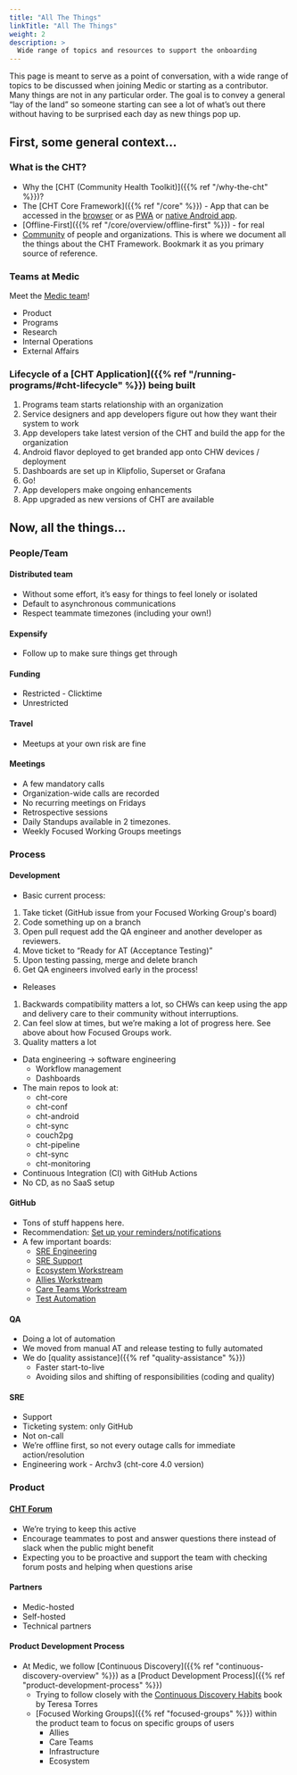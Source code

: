 ```yaml
---
title: "All The Things"
linkTitle: "All The Things"
weight: 2
description: >
  Wide range of topics and resources to support the onboarding
---
```


This page is meant to serve as a point of conversation, with a wide range of topics to be discussed when joining Medic or starting as a contributor. Many things are not in any particular order. The goal is to convey a general “lay of the land” so someone starting can see a lot of what’s out there without having to be surprised each day as new things pop up.

## First, some general context…

### What is the CHT?
* Why the [CHT (Community Health Toolkit)]({{% ref "/why-the-cht" %}})?
* The [CHT Core Framework]({{% ref "/core" %}}) - App that can be accessed in the [browser](https://docs.communityhealthtoolkit.org/core/overview/architecture/#cht-web-application) or as [PWA](https://docs.communityhealthtoolkit.org/core/overview/pwa/) or [native Android app](https://docs.communityhealthtoolkit.org/core/overview/architecture/#cht-android).
* [Offline-First]({{% ref "/core/overview/offline-first" %}}) - for real
* [Community](https://communityhealthtoolkit.org/) of people and organizations. This is where we document all the things about the CHT Framework. Bookmark it as you primary source of reference. 

### Teams at Medic
Meet the [Medic team](https://medic.org/team/)!
* Product
* Programs
* Research
* Internal Operations
* External Affairs

### Lifecycle of a [CHT Application]({{% ref "/running-programs/#cht-lifecycle" %}}) being built
1. Programs team starts relationship with an organization
1. Service designers and app developers figure out how they want their system to work
1. App developers take latest version of the CHT and build the app for the organization
1. Android flavor deployed to get branded app onto CHW devices / deployment
1. Dashboards are set up in Klipfolio, Superset or Grafana
1. Go!
1. App developers make ongoing enhancements
1. App upgraded as new versions of CHT are available

## Now, all the things…
### People/Team

#### Distributed team 
* Without some effort, it’s easy for things to feel lonely or isolated
* Default to asynchronous communications
* Respect teammate timezones (including your own!)

#### Expensify
* Follow up to make sure things get through 

#### Funding
* Restricted - Clicktime
* Unrestricted

#### Travel 
* Meetups at your own risk are fine

#### Meetings
* A few mandatory calls
* Organization-wide calls are recorded
* No recurring meetings on Fridays
* Retrospective sessions
* Daily Standups available in 2 timezones.
* Weekly Focused Working Groups meetings

### Process

#### Development
* Basic current process:
1. Take ticket (GitHub issue from your Focused Working Group's board)
1. Code something up on a branch
1. Open pull request add the QA engineer and another developer as reviewers.
1. Move ticket to “Ready for AT (Acceptance Testing)”
1. Upon testing passing, merge and delete branch
1. Get QA engineers involved early in the process!
* Releases
1. Backwards compatibility matters a lot, so CHWs can keep using the app and delivery care to their community without interruptions. 
1. Can feel slow at times, but we’re making a lot of progress here. See above about how Focused Groups work.
1. Quality matters a lot
* Data engineering -> software engineering
  * Workflow management 
  * Dashboards
* The main repos to look at:
  * cht-core
  * cht-conf
  * cht-android 
  * cht-sync 
  * couch2pg
  * cht-pipeline
  * cht-sync
  * cht-monitoring
* Continuous Integration (CI) with GitHub Actions
* No CD, as no SaaS setup

#### GitHub 
* Tons of stuff happens here.
* Recommendation: [Set up your reminders/notifications](https://medic.slack.com/archives/C024KTGRW/p1617308776092600) 
* A few important boards: 
  * [SRE Engineering](https://github.com/orgs/medic/projects/38)
  * [SRE Support](https://github.com/orgs/medic/projects/19)
  * [Ecosystem Workstream](https://github.com/orgs/medic/projects/134/views/11)
  * [Allies Workstream](https://github.com/orgs/medic/projects/134/views/3)
  * [Care Teams Workstream](https://github.com/orgs/medic/projects/134/views/2)
  * [Test Automation](https://github.com/orgs/medic/projects/134/views/12)

#### QA
* Doing a lot of automation
* We moved from manual AT and release testing to fully automated
* We do [quality assistance]({{% ref "quality-assistance" %}})
  * Faster start-to-live 
  * Avoiding silos and shifting of responsibilities (coding and quality)

#### SRE
* Support
* Ticketing system: only GitHub
* Not on-call
* We’re offline first, so not every outage calls for immediate action/resolution
* Engineering work - Archv3 (cht-core 4.0 version)

### Product
#### [CHT Forum](https://forum.communityhealthtoolkit.org/)
* We’re trying to keep this active
* Encourage teammates to post and answer questions there instead of slack when the public might benefit
* Expecting you to be proactive and support the team with checking forum posts and helping when questions arise

#### Partners
* Medic-hosted
* Self-hosted
* Technical partners

#### Product Development Process
* At Medic, we follow [Continuous Discovery]({{% ref "continuous-discovery-overview" %}}) as a [Product Development Process]({{% ref "product-development-process" %}})
  * Trying to follow closely with the [Continuous Discovery Habits](https://www.producttalk.org/2021/05/continuous-discovery-habits/) book by Teresa Torres
  * [Focused Working Groups]({{% ref "focused-groups" %}}) within the product team to focus on specific groups of users
    * Allies
    * Care Teams
    * Infrastructure
    * Ecosystem